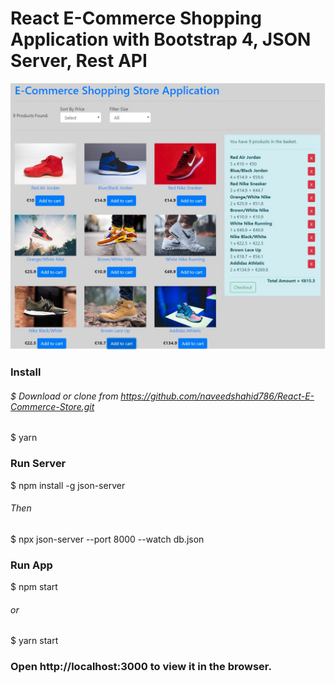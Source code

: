 # React E-Commerce Shopping Application with Bootstrap 4, JSON Server, Rest API
![](ReactStore.jpg)
### Install
###### $ Download or clone from https://github.com/naveedshahid786/React-E-Commerce-Store.git
$ yarn


### Run Server
$ npm install -g json-server

###### Then
$ npx json-server --port 8000 --watch db.json


### Run App
$ npm start
###### or
$ yarn start


### Open http://localhost:3000 to view it in the browser.
